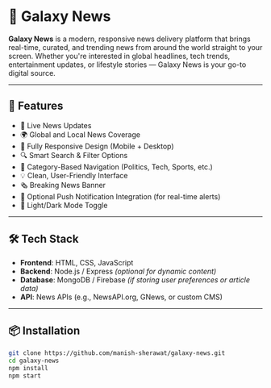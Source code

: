 # 🌌 Galaxy News

**Galaxy News** is a modern, responsive news delivery platform that brings real-time, curated, and trending news from around the world straight to your screen. Whether you're interested in global headlines, tech trends, entertainment updates, or lifestyle stories — Galaxy News is your go-to digital source.

---

## 🚀 Features

- 📰 Live News Updates
- 🌍 Global and Local News Coverage
- 📱 Fully Responsive Design (Mobile + Desktop)
- 🔍 Smart Search & Filter Options
- 📂 Category-Based Navigation (Politics, Tech, Sports, etc.)
- 💡 Clean, User-Friendly Interface
- 🗞️ Breaking News Banner
- 🔔 Optional Push Notification Integration (for real-time alerts)
- 🌙 Light/Dark Mode Toggle

---

## 🛠️ Tech Stack

- **Frontend**: HTML, CSS, JavaScript
- **Backend**: Node.js / Express *(optional for dynamic content)*
- **Database**: MongoDB / Firebase *(if storing user preferences or article data)*
- **API**: News APIs (e.g., NewsAPI.org, GNews, or custom CMS)

---

## 📦 Installation

```bash
git clone https://github.com/manish-sherawat/galaxy-news.git
cd galaxy-news
npm install
npm start
